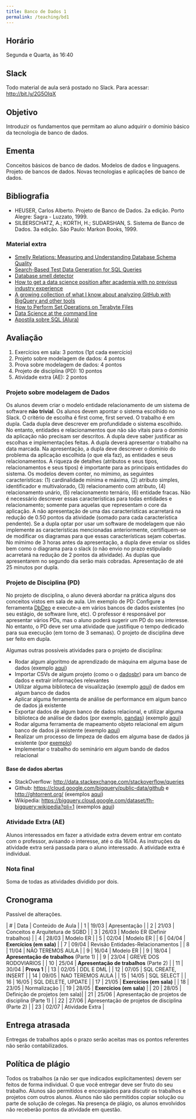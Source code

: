 ```yaml
---
title: Banco de Dados 1
permalink: /teaching/bd1
---
```


## Horário

Segunda e Quarta, às 16:40

## Slack

Todo material de aula será postado no Slack. Para acessar: http://bit.ly/2G5OIqX

## Objetivo

Introduzir os fundamentos que permitam ao aluno adquirir o domínio básico da tecnologia de banco de dados.


## Ementa

Conceitos básicos de banco de dados. Modelos de dados e linguagens. Projeto de bancos de dados. Novas tecnologias e aplicações de banco de dados.


## Bibliografia

- HEUSER, Carlos Alberto. Projeto de Banco de Dados. 2a edição. Porto Alegre: Sagra - Luzzato, 1999.
- SILBERSCHATZ, A.; KORTH, H.; SUDARSHAN, S. Sistema de Banco de Dados. 3a edição. São Paulo: Markon Books, 1999.

### Material extra

- [Smelly Relations: Measuring and Understanding Database Schema Quality](http://www.tusharma.in/preprints/dbSchemaQuality_Preprint_ICSE2018.pdf)
- [Search-Based Test Data Generation for SQL Queries](https://pure.tudelft.nl/portal/en/publications/searchbased-test-data-generation-for-sql-queries(90a6431f-f78f-4ac3-bf87-c052cd9cd5d4).html)
- [Database smell detector](https://github.com/tushartushar/DbDeo)
- [How to get a data science position after academia with no previous industry experience](https://medium.com/@skyetetra/getting-out-of-the-academic-trap-6c40d92ab436)
- [A growing collection of what I know about analyzing GitHub with BigQuery and other tools](https://github.com/fhoffa/analyzing_github)
- [How to Perform Set Operations on Terabyte Files](https://www.spinellis.gr/blog/20180403/)
- [Data Science at the command line](http://www.gousios.gr/courses/bigdata/ds-cmd-line.html)
- [Apostila sobre SQL (Alura)](http://blog.alura.com.br/liberada-a-apostila-gratuita-de-sql-do-alura/)


<!-- http://15445.courses.cs.cmu.edu/fall2017/schedule.html -->
## Avaliação

1. Exercícios em sala: 3 pontos (1pt cada exercício)
2. Projeto sobre modelagem de dados: 4 pontos
3. Prova sobre modelagem de dados: 4 pontos
4. Projeto de disciplina (PD): 10 pontos
5. Atividade extra (AE): 2 pontos

### Projeto sobre modelagem de Dados

Os alunos devem criar o modelo entidade relacionamento de um sistema de software **não trivial**. Os alunos devem apontar o sistema escolhido no Slack. O critério de escolha é first come, first served. O trabalho é em dupla. Cada dupla deve descrever em profundidade o sistema escolhido. No entanto, entidades e relacionamentos que não são vitais para o domínio da aplicação não precisam ser descritos. A dupla deve saber justificar as escolhas e implementações feitas. A dupla deverá apresentar o trabalho na data marcada. Na apresentação, a dupla deve descrever o domínio do problema da aplicação escolhida (o que ela faz), as entidades e seus relacionamentos. A riqueza de detalhes (atributos e seus tipos, relacionamentos e seus tipos) é importante para as principais entidades do sistema. Os modelos devem conter, no mímimo, as seguintes características: (1) cardinalidade mínima e máxima, (2) atributo simples, identificador e multivalorado, (3) relacionamento com atributo, (4) relacionamento unário, (5) relacionamento ternário, (6) entidade fracas. Não é necessário descrever essas características para todas entidades e relacionamento; somente para aquelas que representam o core da aplicação. A não apresentação de uma das características acarretará na redução de 0.50 pontos da atividade (somado para cada característica pendente).  Se a dupla optar por usar um software de modelagem que não implemente as características mencionadas anteriormente, certifiquem-se de modificar os diagramas para que essas características sejam cobertas. No mímimo de 3 horas antes da apresentação, a dupla deve enviar os slides bem como o diagrama para o slack (o não envio no prazo estipulado acarretará na redução de 2 pontos da atividade). As duplas que apresentarem no segundo dia serão mais cobradas. Apresentação de até 25 minutos por dupla.

### Projeto de Disciplina (PD)

No projeto de disciplina, o aluno deverá abordar na prática alguns dos conceitos vistos em sala de aula. Um exemplo de PD: Configure a ferramenta [DbDeo](https://github.com/tushartushar/DbDeo) e execute-a em vários bancos de dados existentes (no seu estágio, de software livre, etc). O professor é responsável por apresentar vários PDs, mas o aluno poderá sugerir um PD do seu interesse. No entanto, o PD deve ser uma atividade que justifique o tempo dedicado para sua execução (em torno de 3 semanas).  O projeto de disciplina deve ser feito em dupla.

Algumas outras possíveis atividades para o projeto de disciplina:

- Rodar algum algoritmo de aprendizado de máquina em alguma base de dados (exemplo [aqui](https://github.com/jubins/MachineLearning-Detecting-Twitter-Bots))
- Importar CSVs de algum projeto (como o o [dadosbr](http://dados.gov.br/)) para um banco de dados e extrair informações relevantes
- Utilizar alguma biblioteca de visualização (exemplo [aqui](https://altair-viz.github.io/)) de dados em algum banco de dados
- Aplicar alguma ferramenta de análise de performance em algum banco de dados já existente
- Exportar dados de algum banco de dados relacional, e utilizar alguma biblioteca de análise de dados (por exemplo, [pandas](https://pandas.pydata.org/)) (exemplo [aqui](https://codeburst.io/how-to-rewrite-your-sql-queries-in-pandas-and-more-149d341fc53e))
- Rodar alguma ferramenta de mapeamento objeto relacional em algum banco de dados já existente (exemplo [aqui](http://guides.rubyonrails.org/active_record_querying.html))
- Realizar um processo de limpeza de dados em alguma base de dados já existente (por [exemplo](http://openrefine.org/))
- Implementar o trabalho do seminário em algum bando de dados relacional

#### Base de dados abertas

- StackOverflow: http://data.stackexchange.com/stackoverflow/queries
- Github: https://cloud.google.com/bigquery/public-data/github e http://ghtorrent.org/ (exemplos [aqui](https://github.com/fhoffa/analyzing_github))
- Wikipedia: https://bigquery.cloud.google.com/dataset/fh-bigquery:wikipedia?pli=1 (exemplos [aqui](https://www.reddit.com/r/bigquery/comments/3dg9le/analyzing_50_billion_wikipedia_pageviews_in_5/?st=jgq90t8u&sh=3d541169))


### Atividade Extra (AE)

Alunos interessados em fazer a atividade extra devem entrar em contato com o professor, avisando o interesse, até o dia 16/04. As instruções da atividade extra será passada para o aluno interessado. A atividade extra é individual.


### Nota final
Soma de todas as atividades dividido por dois.

## Cronograma

Passível de alterações.

| # | Data  | Conteúdo de Aula                |
| 1 | 19/03 | Apresentação                    |
| 2 | 21/03 | Conceitos e Arquitetura de SGBD |
| 3 | 26/03 | Modelo ER  (Definir trabalhos)  |
| 4 | 28/03 | Modelo ER                       |
| 5 | 02/04 | Modelo ER                       |
| 6 | 04/04 | **Exercícios (em sala)**        |
| 7 | 09/04 | Revisão Entidades-Relacionamentos       |
| 8 | 11/04 | NÃO TEREMOS AULA                |
| 9 | 16/04 | Modelo ER                       |
| 9 | 18/04 | **Apresentação de trabalhos**  (Parte 1)  |
| 9 | 23/04 | GREVE DOS RODOVIARIOS  |
| 10 | 25/04 | **Apresentação de trabalhos**  (Parte 2) |
| 11 | 30/04 | **Prova 1**                    |
| 13 | 02/05 | DDL E DML                      |
| 12 | 07/05 | SQL CREATE, INSERT             |
| 14 | 09/05 | NAO TEREMOS AULA               |
| 15 | 14/05 | SQL SELECT                     |
| 16 | 16/05 | SQL DELETE, UPDATE             |
| 17 | 21/05 | **Exercícios (em sala)**       |
| 18 | 23/05 | Normalização                   |
| 19 | 28/05 | **Exercícios (em sala)**       |
| 20 | 28/05 | Definição de projetos (em sala)|
| 21 | 25/06 | Apresentação de projetos de disciplina (Parte 1)  |
| 22 | 27/06 | Apresentação de projetos de disciplina (Parte 2)  |
| 23 | 02/07 | Atividade Extra                |


## Entrega atrasada

Entregas de trabalhos após o prazo serão aceitas mas os pontos referentes não serão contabilizados.

## Política de plágio

Todos os trabalhos (a não ser que indicados explicitamentes) devem ser feitos de forma individual. O que você entregar deve ser fruto do seu trabalho. Alunos são permitidos e encorajados para discutir os trabalhos e projetos com outros alunos. Alunos não são permitidos copiar solução ou parte de solução de colegas. Na presença de plágio, os alunos envolvidos não receberão pontos da atividade em questão.
